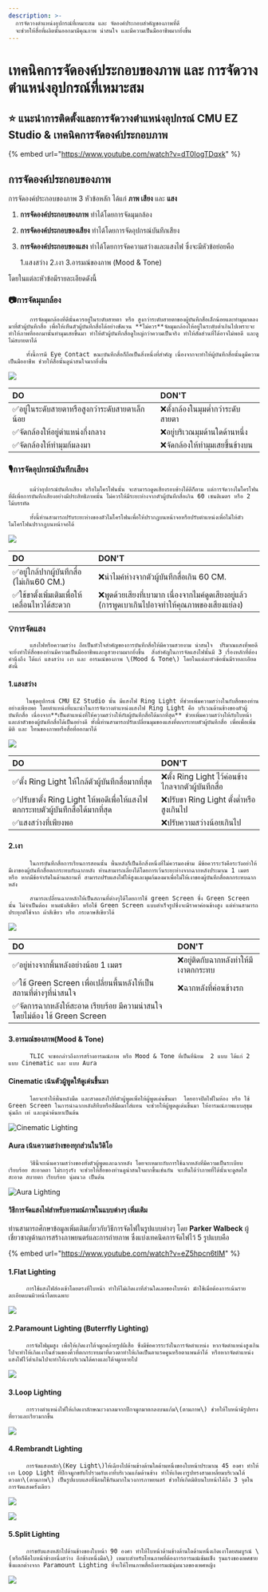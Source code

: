 ```yaml
---
description: >-
  การจัดวางตำแหน่งอุปกรณ์ที่เหมาะสม และ จัดองค์ประกอบสำคัญของภาพที่ดี
  จะช่วยให้สื่อที่ผลิตนั้นออกมามีคุณภาพ น่าสนใจ และมีความเป็นมืออาชีพมากยิ่งขึ้น
---
```


# เทคนิคการจัดองค์ประกอบของภาพ และ การจัดวางตำแหน่งอุปกรณ์ที่เหมาะสม

## ⭐ แนะนำการติดตั้งและการจัดวางตำแหน่งอุปกรณ์ CMU EZ Studio & เทคนิคการจัดองค์ประกอบภาพ

{% embed url="https://www.youtube.com/watch?v=dT0IogTDqxk" %}

## การจัดองค์ประกอบของภาพ

การจัดองค์ประกอบของภาพ 3 หัวข้อหลัก ได้แก่ **ภาพ เสียง** และ **แสง** 

1. **การจัดองค์ประกอบของภาพ** ทำได้โดยการจัดมุมกล้อง
2. **การจัดองค์ประกอบของเสียง** ทำได้โดยการจัดอุปกรณ์บันทึกเสียง
3. **การจัดองค์ประกอบของแสง** ทำได้โดยการจัดความสว่างและแสงไฟ ซึ่งจะมีหัวข้อย่อยคือ

   1.แสงสว่าง  2.เงา  3.อารมณ์ของภาพ \(Mood & Tone\) 

โดยในแต่ละหัวข้อมีรายละเอียดดังนี้

### 📷การจัดมุมกล้อง 

          การจัดมุมกล้องที่ดีนั้นควรอยู่ในระดับสายตา หรือ สูงกว่าระดับสายตาของผู้บันทึกสื่อเล็กน้อยและทำมุมกดลงมาที่ตัวผู้บันทึกสื่อ เพื่อให้เห็นตัวผู้บันทึกสื่อได้อย่างชัดเจน **ไม่ควร**จัดมุมกล้องให้อยู่ในระดับต่ำเกินไปเพราะจะทำให้ภาพที่ออกมานั้นทำมุมเสยขึ้นมา ทำให้ตัวผู้บันทึกสื่อดูใหญ่กว่าความเป็นจริง ทำให้สัดส่วนที่ได้อาจไม่พอดี และดูไม่สบายตาได้

         ทั้งนี้การมี Eye Contact ขณะบันทึกสื่อก็ถือเป็นสิ่งหนึ่งที่สำคัญ เนื่องจากจะทำให้ผู้บันทึกสื่อนั้นดูมีความเป็นมืออาชีพ ช่วยให้สื่อนั้นดูน่าสนใจมากยิ่งขึ้น

![](../.gitbook/assets/image%20%2881%29.png)

| **DO** | DON'T |
| :--- | :--- |
| ✅อยู่ในระดับสายตาหรือสูงกว่าระดับสายตาเล็กน้อย | ❌ตั้งกล้องในมุมต่ำกว่าระดับสายตา |
| ✅จัดกล้องให้อยู่ตำแหน่งกึ่งกลาง | ❌อยู่บริเวณมุมด้านใดด้านหนึ่ง |
| ✅จัดกล้องให้ทำมุมก้มลงมา | ❌จัดกล้องให้ทำมุมเสยขึ้นข้างบน |

### 🎙การจัดอุปกรณ์บันทึกเสียง  

          แม้ว่าอุปกรณ์บันทึกเสียง หรือไมโครโฟนนั้น จะสามารถดูดเสียงรอบข้างได้ดีก็ตาม แต่การจัดวางไมโครโฟนที่ดีเพื่อการบันทึกเสียงอย่างมีประสิทธิภาพนั้น ไม่ควรให้มีระยะห่างจากตัวผู้บันทึกสื่อเกิน 60 เซนติเมตร หรือ 2 ไม้บรรทัด 

          ทั้งนี้ท่านสามารถปรับระยะห่างของตัวไมโครโฟนเพื่อให้ปรากฏบนหน้าจอหรือปรับตำแหน่งเพื่อไม่ให้ตัวไมโครโฟนปรากฏบนหน้าจอได้ 

![](../.gitbook/assets/image%20%28138%29.png)

| **DO** | DON'T |
| :--- | :--- |
| ✅อยู่ใกล้ปากผู้บันทึกสื่อ \(ไม่เกิน60 CM.\) | ❌นำไมค์ห่างจากตัวผู้บันทึกสื่อเกิน 60 CM. |
| ✅ใช้ขาตั้งเพิ่มเติมเพื่อให้เคลื่อนไหวได้สะดวก | ❌พูดด้วยเสียงที่เบามาก เนื่องจากไมค์ดูดเสียงอยู่แล้ว \(การพูดเบาเกินไปอาจทำให้คุณภาพของเสียงแย่ลง\) |

### 💡การจัดแสง 

          แสงไฟหรือความสว่าง ถือเป็นหัวใจสำคัญของการบันทึกสื่อให้มีความสวยงาม น่าสนใจ  ปริมาณแสงที่พอดีจะยิ่งทำให้สื่อของท่านมีความเป็นมืออาชีพและดูสวยงามมากยิ่งขึ้น  สิ่งสำคัญในการจัดแสงไฟนั้นมี 3 เรื่องหลักที่ต้องคำนึงถึง ได้แก่ แสงสว่าง เงา และ อารมณ์ของภาพ \(Mood & Tone\) โดยในแต่ละหัวข้อนั้นมีรายละเอียดดังนี้

#### 1.แสงสว่าง

         ในชุดอุปกรณ์ CMU EZ Studio นั้น มีแสงไฟ Ring Light ที่ช่วยเพิ่มความสว่างในกับสื่อของท่านอย่างเพียงพอ โดยตำแหน่งที่แนะนำในการจัดวางตำแหน่งแสงไฟ Ring Light คือ บริเวณด้านข้างของตัวผู้บันทึกสื่อ เนื่องจาก**เป็นตำแหน่งที่ให้ความสว่างให้กับผู้บันทึกสื่อได้มากที่สุด** ช่วยเพิ่มความสว่างให้กับใบหน้าและลำตัวของผู้บันทึกสื่อได้เป็นอย่างดี ทั้งนี้ท่านสามารถปรับเปลี่ยนมุมของแสงที่ตกกระทบตัวผู้บันทึกสื่อ เพื่อเพื่อเพิ่มมิติ และ โทนของภาพหรือสื่อที่ออกมาได้ 

![](../.gitbook/assets/image%20%2824%29.png)

| **DO** | DON'T |
| :--- | :--- |
| ✅ตั้ง Ring Light ให้ใกล้ตัวผู้บันทึกสื่อมากที่สุด | ❌ตั้ง Ring Light ไว้ค่อนข้างไกลจากตัวผู้บันทึกสื่อ |
| ✅ปรับขาตั้ง Ring Light ให้พอดีเพื่อให้แสงไฟตกกระทบตัวผู้บันทึกสื่อได้มากที่สุด | ❌ปรับขา Ring Light ตั้งต่ำหรือสูงเกินไป |
| ✅แสงสว่างที่เพียงพอ  | ❌ปรับความสว่างน้อยเกินไป  |

### 

#### 2.เงา 

          ในการบันทึกสื่อการเรียนการสอนนั้น พื้นหลังก็เป็นอีกสิ่งหนึ่งที่ไม่ควรมองข้าม มีข้อควรระวังคือระวังอย่าให้มีเงาของผู้บันทึกสื่อตกกระทบกับฉากหลัง ท่านสามารถเลี่ยงได้โดยการเว้นระยะห่างจากฉากหลังประมาณ 1 เมตร หรือ หากมีข้อจำกัดในด้านสถานที่ สามารถปรับแสงไฟให้สูงและมุมก้มลงมาเพื่อไม่ให้เงาของผู้บันทึกสื่อตกกระทบฉากหลัง   

          สามารถเปลี่ยนฉากหลักให้เป็นสถานที่ต่างๆได้โดยการใช้ green Screen ซึ่ง Green Screen นั้น ไม่จำเป็นต้อง ทาผนังสีเขียว หรือใช้ Green Screen แบบสำเร็จรูปซึ่งจะมีราคาค่อนข้างสูง แต่ท่านสามารถประยุกต์ใช้จาก ผ้าสีเขียว หรือ กระดาษสีเขียวได้ 

![](../.gitbook/assets/image%20%2875%29.png)

| **DO** | DON'T |
| :--- | :--- |
| ✅อยู่ห่างจากพิ้นหลังอย่างน้อย 1 เมตร | ❌อยู่ติดกับฉากหลังทำให้มีเงาตกกระทบ |
| ✅ใช้ Green Screen เพื่อเปลี่ยนพื้นหลังให้เป็นสถานที่ต่างๆที่น่าสนใจ | ❌ฉากหลังที่ค่อนข้างรก |
| ✅จัดการฉากหลังให้สะอาด เรียบร้อย มีความน่าสนใจโดยไม่ต้อง ใช้ Green Screen |  |

### 

#### 3.อารมณ์ของภาพ\(Mood & Tone\) 

          TLIC จะขอกล่าวถึงการสร้างอารมณ์ภาพ หรือ Mood & Tone ที่เป็นที่นิยม  2 แบบ ได้แก่ 2 แบบ Cinematic และ แบบ Aura

#### Cinematic เน้นตัวผู้พูดให้ดูเด่นขึ้นมา

          โดยจะทำให้พื้นหลังมืด และสาดแสงไปที่ตัวผู้พูดเพื่อให้ผู้พูดเด่นขึ้นมา  โดยอาจปิดไฟในห้อง หรือ ใช้ Green Screen ในการนำฉากหลังสีทึบหรือสีมืดมาใส่แทน จะช่วยให้ผู้พูดดูเด่นขึ้นมา ให้อารมณ์ภาพแบบสุขุม นุ่มลึก เท่ และดูน่าค้นหาเป็นต้น

![Cinematic Lighting](../.gitbook/assets/image%20%28115%29.png)

#### Aura เน้นความสว่างของทุกส่วนในวิดิโอ

          วิธีนี้จะเน้นความสว่างของทั้งตัวผู้พูดและฉากหลัง โดยจะเหมาะกับการใช้ฉากหลังที่มีความเป็นระเบียบเรียบร้อย สะอาดตา ไม่รกรุงรัง จะช่วยให้สื่อของท่านดูน่าสนใจมากขึ้นเช่นกัน จะเห็นได้ว่าภาพที่ได้นั้นจะดูสดใส สะอาด สบายตา เรียบร้อย นุ่มนวล เป็นต้น

![Aura Lighting](../.gitbook/assets/1621584040782.jpg)



#### **วิธีการจัดแสงไฟสำหรับอารมณ์ภาพในแบบต่างๆ เพิ่มเติม**

ท่านสามารถศึกษาข้อมูลเพิ่มเติมเกี่ยวกับวิธีการจัดไฟในรูปแบบต่างๆ โดย **Parker Walbeck** ผู้เชี่ยวชาญด้านการสร้างภาพยนตร์และการถ่ายภาพ ซึ่งแบ่งเทคนิคการจัดไฟไว้ 5 รูปแบบคือ

{% embed url="https://www.youtube.com/watch?v=eZ5hpcn6tIM" %}

#### 1.Flat Lighting 

         การใช้แสงไฟส่องเข้าโดยตรงที่ใบหน้า ทำให้ไม่เกิดเงาที่ส่วนใดเลยของใบหน้า มักใช้เมื่อต้องการเน้นรายละเอียดบนผิวหน้าโดยเฉพาะ

![](../.gitbook/assets/image%20%284%29.png)

#### 2.Paramount Lighting \(ฺButerrfly Lighting\)

         การจัดไฟมุมสูง เพื่อให้เกิดเงาใต้จมูกคล้ายรูปผีเสื้อ ซึ่งมีข้อควรระวังในการจัดตำแหน่ง หากจัดตำแหน่งสูงเกินไปจะทำให้เกิดเงาในส่วนของคิ้วที่ตกกระทบมาที่ดวงตาทำให้เกิดเป็นตาแรคคูนหรือตาแพนด้าได้ หรือหากจัดตำแหน่งแสงไฟไว้ต่ำเกินไปจะทำให้เงาบริเวณใต้คางและใต้จมูกหายไป

![](../.gitbook/assets/image%20%28137%29.png)

#### 3.Loop Lighting 

         การวางตำแหน่งไฟให้เกิดเงาลักษณะวงกลมจากปีกจมูกมาตกลงบนแก้ม\(ตามภาพ\) ช่วยให้ใบหน้ามีรูปทรงที่ยาวและเรียวมากขึ้น

![](../.gitbook/assets/image%20%285%29.png)

#### 4.Rembrandt Lighting 

         การจัดแสงหลัก\(Key Light\)ให้เฉียงไปด้านข้างด้านใดด้านหนึ่งของใบหน้าประมาณ 45 องศา ทำให้เงา Loop Light ที่ปีกจมูกขยับไปรวมกับเงาที่บริเวณแก้มด้านข้าง ทำให้เกิดเงารูปทรงสามเหลี่ยมบริเวณใต้ดวงตา\(ตามภาพ\) เป็นรูปแบบแสงที่นิยมใช้กันมากในวงการภาพยนตร์ ช่วยให้เกิดมิติบนใบหน้าได้ถึง 3 จุดในการจัดแสงครั้งเดียว

![](../.gitbook/assets/image%20%2862%29.png)

![](../.gitbook/assets/image%20%28110%29.png)

#### 5.Split Lighting

         การขยับแสงหลักไปด้านข้างของใบหน้า 90 องศา ทำให้ใบหน้าด้านข้างด้านใดด้านหนึ่งเกิดเงาโดยสมบูรณ์ \(หรือก็คือใบหน้าข้างหนึ่งสว่าง อีกข้างหนึ่งมืด\) เหมาะสำหรับโทนภาพที่ต้องการอารมณ์เข้มแข็ง รุนแรงของเพศชาย ซึ่งแตกต่างจาก Paramount Lighting ที่จะให้โทนภาพสื่อถึงอารมณ์นุ่มนวลของเพศหญิง

![](../.gitbook/assets/image%20%28167%29.png)



